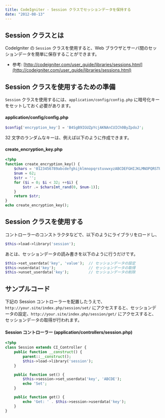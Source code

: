 ```yaml
---
title: CodeIgniter - Session クラスでセッションデータを保持する
date: "2012-08-13"
---
```


Session クラスとは
----

CodeIgniter の `Session` クラスを使用すると、Web ブラウザとサーバ間のセッションデータを簡単に保存することができます。

- 参考: [http://codeigniter.com/user_guide/libraries/sessions.html](http://codeigniter.com/user_guide/libraries/sessions.html)


Session クラスを使用するための準備
----

`Session` クラスを使用するには、`application/config/config.php` に暗号化キーをセットしておく必要があります。

#### application/config/config.php

~~~ php
$config['encryption_key'] = 'B4SgB9IGUZpYcjAKNAnCUICh0ByZpdoJ';
~~~

32 文字のランダムなキーは、例えば以下のように作成できます。

#### create_encryption_key.php

~~~ php
<?php
function create_encryption_key() {
    $chars = '0123456789abcdefghijklmnopqrstuvwxyzABCDEFGHIJKLMNOPQRSTUVWXYZ';
    $num = 62;
    $str = '';
    for ($i = 0; $i < 32; ++$i) {
        $str .= $chars[mt_rand(0, $num-1)];
    }
    return $str;
}
echo create_encryption_key();
~~~


Session クラスを使用する
----

コントローラーのコンストラクタなどで、以下のようにライブラリをロードし、

~~~ php
$this->load->library('session');
~~~

あとは、セッションデータの読み書きを以下のように行うだけです。

~~~ php
$this->set_userdata('key', 'value');  // セッションデータの設定
$this->userdata('key');               // セッションデータの取得
$this->unset_userdata('key');         // セッションデータの削除
~~~


サンプルコード
----

下記の Session コントローラーを配置したうえで、`http://your.site/index.php/session/set/` にアクセスすると、セッションデータの設定、`http://your.site/index.php/session/get/` にアクセスすると、セッションデータの取得が行われます。

#### Session コントローラー (application/controllers/session.php)

~~~ php
<?php
class Session extends CI_Controller {
    public function __construct() {
        parent::__construct();
        $this->load->library('session');
    }

    public function set() {
        $this->session->set_userdata('key', 'ABCDE');
        echo 'Set';
    }

    public function get() {
        echo 'Get: ' . $this->session->userdata('key');
    }
}
~~~

